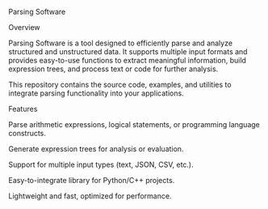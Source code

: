 Parsing Software

Overview

Parsing Software is a tool designed to efficiently parse and analyze structured and unstructured data. It supports multiple input formats and provides easy-to-use functions to extract meaningful information, build expression trees, and process text or code for further analysis.

This repository contains the source code, examples, and utilities to integrate parsing functionality into your applications.

Features

Parse arithmetic expressions, logical statements, or programming language constructs.

Generate expression trees for analysis or evaluation.

Support for multiple input types (text, JSON, CSV, etc.).

Easy-to-integrate library for Python/C++ projects.

Lightweight and fast, optimized for performance.
